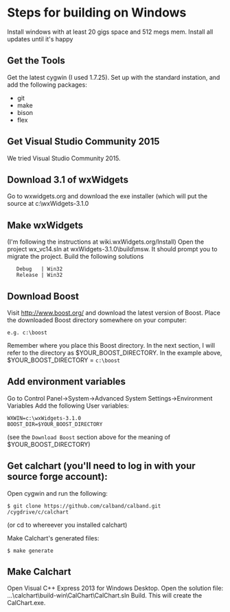 # Steps for building on Windows

Install windows with at least 20 gigs space and 512 megs mem.
Install all updates until it's happy

## Get the Tools

Get the latest cygwin (I used 1.7.25).  Set up with the standard instation, and add the following
packages:

* git
* make
* bison
* flex

## Get Visual Studio Community 2015
We tried Visual Studio Community 2015.

## Download 3.1 of wxWidgets
Go to wxwidgets.org and download the exe installer (which will put the source at c:\wxWidgets-3.1.0

## Make wxWidgets
(I'm following the instructions at wiki.wxWidgets.org/Install)
Open the project wx_vc14.sln at wxWidgets-3.1.0\build\msw.  It should prompt you to migrate the project.
Build the following solutions

       Debug   | Win32
       Release | Win32


## Download Boost
Visit http://www.boost.org/ and download the latest version of Boost. 
Place the downloaded Boost directory somewhere on your computer:

	e.g. c:\boost

Remember where you place this Boost directory. In the next section, I will refer to the directory as $YOUR_BOOST_DIRECTORY. In the example above, $YOUR_BOOST_DIRECTORY = `c:\boost`

## Add environment variables
Go to Control Panel->System->Advanced System Settings->Environment Variables
Add the following User variables:

	WXWIN=c:\wxWidgets-3.1.0
	BOOST_DIR=$YOUR_BOOST_DIRECTORY

(see the `Download Boost` section above for the meaning of $YOUR_BOOST_DIRECTORY)

## Get calchart (you'll need to log in with your source forge account):
Open cygwin and run the following:

	$ git clone https://github.com/calband/calband.git /cygdrive/c/calchart

(or cd to whereever you installed calchart)

Make Calchart's generated files:

	$ make generate

## Make Calchart
Open Visual C++ Express 2013 for Windows Desktop.
Open the solution file:
...\calchart\build-win\CalChart\CalChart.sln
Build.  This will create the CalChart.exe.


